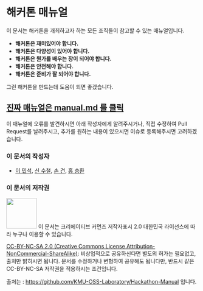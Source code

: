 # 해커톤 매뉴얼

이 문서는 해커톤을 개최하고자 하는 모든 조직들이 참고할 수 있는 매뉴얼입니다.

* **해커톤은 재미있어야 합니다.**
* **해커톤은 다양성이 있어야 합니다.**
* **해커톤은 뭔가를 배우는 장이 되어야 합니다.**
* **해커톤은 안전해야 합니다.**
* **해커톤은 준비가 잘 되어야 합니다.**

그런 해커톤을 만드는데 도움이 되면 좋겠습니다.

## [진짜 매뉴얼은 manual.md 를 클릭](manual.md)

이 매뉴얼에 오류를 발견하시면 아래 작성자에게 알려주시거나,
직접 수정하여 Pull Request를 날려주시고,
추가를 원하는 내용이 있으시면 이슈로 등록해주시면 고려하겠습니다.

### 이 문서의 작성자
* [이 민석](mailto:ykhl1itj@gmail.com),
[신 수철](mailto:hisfact@gmail.com),
[손 건](mailto:fjen6b@gmail.com),
[홍 승환](mailto:hj332921@gmail.com)

### 이 문서의 저작권 
<img src="https://mirrors.creativecommons.org/presskit/buttons/88x31/png/by-nc-sa.png" width="80px"></img> 
이 문서는 크리에이티브 커먼즈 저작자표시 2.0 대한민국 라이선스에 따라 
누구나 이용할 수 있습니다.

[CC-BY-NC-SA 2.0 (Creative Commons License Attribution-NonCommercial-ShareAlike)](https://creativecommons.org/licenses/by-nc-sa/2.0/): 
비상업적으로 공유하신다면 별도의 허가는 필요없고, 출처만 밝히시면 됩니다.
문서를 수정하거나 변형하여 공유해도 됩니다만, 반드시 같은 CC-BY-NC-SA
저작권을 적용하시는 조건입니다.

출처는 : https://github.com/KMU-OSS-Laboratory/Hackathon-Manual 입니다.
